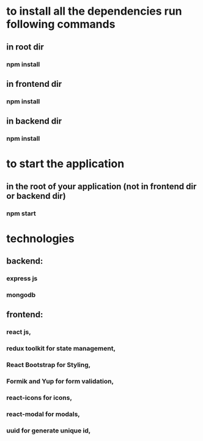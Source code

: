 # to install all the dependencies run following commands

## in root dir
### npm install

## in frontend dir
### npm install


## in backend dir
### npm install

# to start the application
## in the root of your application (not in frontend dir or backend dir)

### npm start
# technologies

## backend:
### express js 
### mongodb

## frontend:
### react js, 
### redux toolkit for state management, 
### React Bootstrap for Styling, 
### Formik and Yup for form validation, 
### react-icons for icons, 
### react-modal for modals, 
### uuid for generate unique id, 